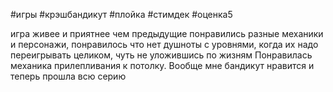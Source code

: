 #игры #крэшбандикут #плойка #стимдек #оценка5 

игра живее и приятнее чем предыдущие
понравились разные механики и персонажи, понравилось что нет душноты с уровнями, когда их надо переигрывать целиком, чуть не уложившись по жизням
Понравилась механика прилепливания к потолку.
Вообще мне бандикут нравится и теперь прошла всю серию
